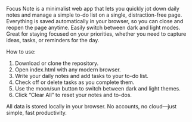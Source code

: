 Focus Note is a minimalist web app that lets you quickly jot down daily 
notes and manage a simple to-do list on a single, distraction-free page.
Everything is saved automatically in your browser, so you can close and reopen 
the page anytime. Easily switch between dark and light modes. Great for staying 
focused on your priorities, whether you need to capture ideas, tasks, or reminders for the day.

How to use:
1. Download or clone the repository.
2. Open index.html with any modern browser.
3. Write your daily notes and add tasks to your to-do list.
4. Check off or delete tasks as you complete them.
5. Use the moon/sun button to switch between dark and light themes.
6. Click “Clear All” to reset your notes and to-dos.

All data is stored locally in your browser. No accounts, no cloud—just simple, fast productivity.
